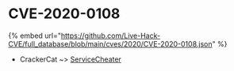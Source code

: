 # CVE-2020-0108
{% embed url="https://github.com/Live-Hack-CVE/full_database/blob/main/cves/2020/CVE-2020-0108.json" %}

* CrackerCat ~> [ServiceCheater](https://www.alice-snow.ru/2020/database/cve-2020-0108/servicecheater-crackercat)